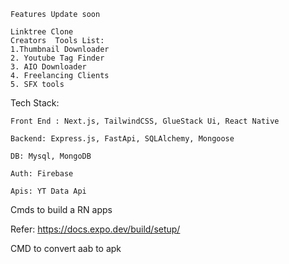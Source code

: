 ```
Features Update soon

Linktree Clone
Creators  Tools List:
1.Thumbnail Downloader
2. Youtube Tag Finder
3. AIO Downloader
4. Freelancing Clients
5. SFX tools
```


Tech Stack: 

```
Front End : Next.js, TailwindCSS, GlueStack Ui, React Native

Backend: Express.js, FastApi, SQLAlchemy, Mongoose

DB: Mysql, MongoDB

Auth: Firebase

Apis: YT Data Api
```


Cmds to build a RN apps

Refer: https://docs.expo.dev/build/setup/


CMD to convert aab to apk
